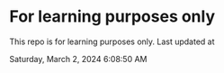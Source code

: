 # For learning purposes only
This repo is for learning purposes only.
Last updated at

Saturday, March 2, 2024 6:08:50 AM

